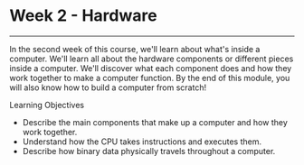 # Week 2 - Hardware
-----------------------------
In the second week of this course, we'll learn about what's inside a computer. We'll learn all about the hardware components or different pieces inside a computer. We'll discover what each component does and how they work together to make a computer function. By the end of this module, you will also know how to build a computer from scratch!

Learning Objectives
* Describe the main components that make up a computer and how they work together.
* Understand how the CPU takes instructions and executes them.
* Describe how binary data physically travels throughout a computer.